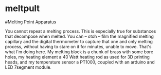 # meltpult

#Melting Point Apparatus 

You cannot repeat a melting process. This is especially true for substances that decompose when melted. You can – otoh – film the magnified melting capillary and the digital thermometer to capture that one and only melting process, without having to stare on it for minutes, unable to move. 
That's what I'm doing here. My melting block is a chunk of brass with some bore holes, my heating element a 40 Watt heating rod as used for 3D printing heads, and my temperature sensor a PT1000, coupled with an arduino and LED 7segment module. 
